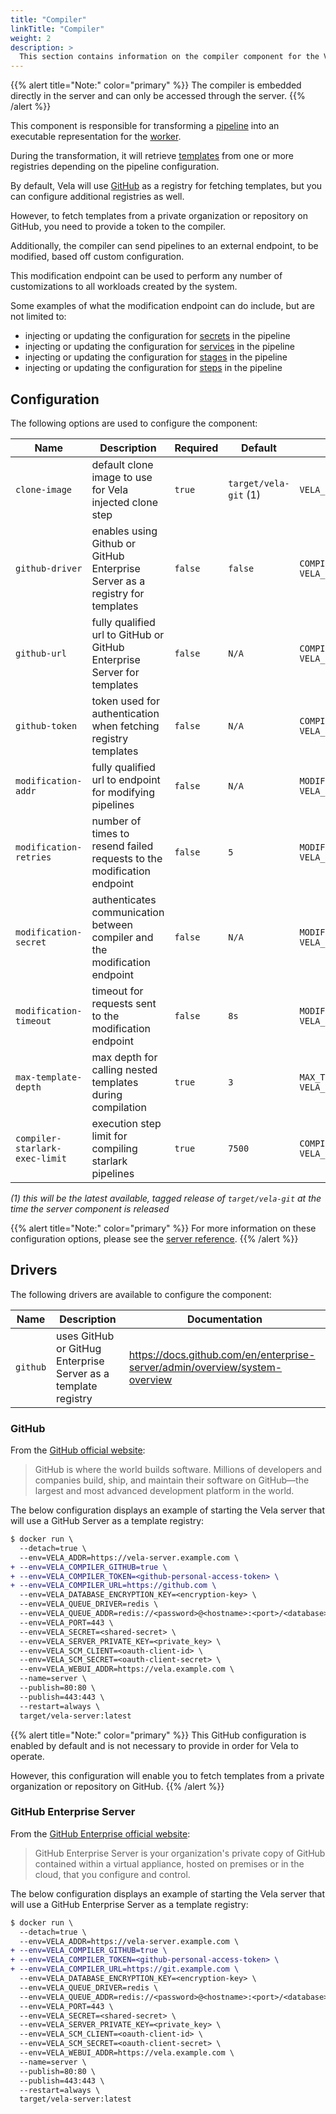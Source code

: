 ```yaml
---
title: "Compiler"
linkTitle: "Compiler"
weight: 2
description: >
  This section contains information on the compiler component for the Vela server.
---
```


{{% alert title="Note:" color="primary" %}}
The compiler is embedded directly in the server and can only be accessed through the server.
{{% /alert %}}

This component is responsible for transforming a [pipeline](/docs/tour/) into an executable representation for the [worker](/docs/installation/worker/).

During the transformation, it will retrieve [templates](/docs/tour/templates/) from one or more registries depending on the pipeline configuration.

By default, Vela will use [GitHub](https://github.com/) as a registry for fetching templates, but you can configure additional registries as well.

However, to fetch templates from a private organization or repository on GitHub, you need to provide a token to the compiler.

Additionally, the compiler can send pipelines to an external endpoint, to be modified, based off custom configuration.

This modification endpoint can be used to perform any number of customizations to all workloads created by the system.

Some examples of what the modification endpoint can do include, but are not limited to:

* injecting or updating the configuration for [secrets](/docs/tour/secrets/) in the pipeline
* injecting or updating the configuration for [services](/docs/tour/services/) in the pipeline
* injecting or updating the configuration for [stages](/docs/tour/stages/) in the pipeline
* injecting or updating the configuration for [steps](/docs/tour/steps/) in the pipeline

## Configuration

The following options are used to configure the component:

| Name                           | Description                                                                  | Required | Default               | Environment Variables                                                 |
| ------------------------------ | ---------------------------------------------------------------------------- | -------- | --------------------- | --------------------------------------------------------------------- |
| `clone-image`                  | default clone image to use for Vela injected clone step                      | `true`   | `target/vela-git` (1) | `VELA_CLONE_IMAGE`                                                    |
| `github-driver`                | enables using Github or GitHub Enterprise Server as a registry for templates | `false`  | `false`               | `COMPILER_GITHUB`<br>`VELA_COMPILER_GITHUB`                           |
| `github-url`                   | fully qualified url to GitHub or GitHub Enterprise Server for templates      | `false`  | `N/A`                 | `COMPILER_GITHUB_URL`<br>`VELA_COMPILER_GITHUB_URL`                   |
| `github-token`                 | token used for authentication when fetching registry templates               | `false`  | `N/A`                 | `COMPILER_GITHUB_TOKEN`<br>`VELA_COMPILER_GITHUB_TOKEN`               |
| `modification-addr`            | fully qualified url to endpoint for modifying pipelines                      | `false`  | `N/A`                 | `MODIFICATION_ADDR`<br>`VELA_MODIFICATION_ADDR`                       |
| `modification-retries`         | number of times to resend failed requests to the modification endpoint       | `false`  | `5`                   | `MODIFICATION_RETRIES`<br>`VELA_MODIFICATION_RETRIES`                 |
| `modification-secret`          | authenticates communication between compiler and the modification endpoint   | `false`  | `N/A`                 | `MODIFICATION_SECRET`<br>`VELA_MODIFICATION_SECRET`                   |
| `modification-timeout`         | timeout for requests sent to the modification endpoint                       | `false`  | `8s`                  | `MODIFICATION_TIMEOUT`<br>`VELA_MODIFICATION_TIMEOUT`                 |
| `max-template-depth`           | max depth for calling nested templates during compilation                    | `true`   | `3`                   | `MAX_TEMPLATE_DEPTH`<br>`VELA_MAX_TEMPLATE_DEPTH`                     |
| `compiler-starlark-exec-limit` | execution step limit for compiling starlark pipelines                        | `true`   | `7500`                | `COMPILER_STARLARK_EXEC_LIMIT`<br>`VELA_COMPILER_STARLARK_EXEC_LIMIT` |

_(1) this will be the latest available, tagged release of `target/vela-git` at the time the server component is released_

{{% alert title="Note:" color="primary" %}}
For more information on these configuration options, please see the [server reference](/docs/installation/server/reference/).
{{% /alert %}}

## Drivers

The following drivers are available to configure the component:

| Name     | Description                                                    | Documentation                                                               |
| -------- | -------------------------------------------------------------- | --------------------------------------------------------------------------- |
| `github` | uses GitHub or GitHug Enterprise Server as a template registry | https://docs.github.com/en/enterprise-server/admin/overview/system-overview |

### GitHub

From the [GitHub official website](https://github.com/about/):

> GitHub is where the world builds software. Millions of developers and companies build, ship, and maintain their software on GitHub—the largest and most advanced development platform in the world.

The below configuration displays an example of starting the Vela server that will use a GitHub Server as a template registry:

```diff
$ docker run \
  --detach=true \
  --env=VELA_ADDR=https://vela-server.example.com \
+ --env=VELA_COMPILER_GITHUB=true \
+ --env=VELA_COMPILER_TOKEN=<github-personal-access-token> \
+ --env=VELA_COMPILER_URL=https://github.com \
  --env=VELA_DATABASE_ENCRYPTION_KEY=<encryption-key> \
  --env=VELA_QUEUE_DRIVER=redis \
  --env=VELA_QUEUE_ADDR=redis://<password>@<hostname>:<port>/<database> \
  --env=VELA_PORT=443 \
  --env=VELA_SECRET=<shared-secret> \
  --env=VELA_SERVER_PRIVATE_KEY=<private_key> \
  --env=VELA_SCM_CLIENT=<oauth-client-id> \
  --env=VELA_SCM_SECRET=<oauth-client-secret> \
  --env=VELA_WEBUI_ADDR=https://vela.example.com \
  --name=server \
  --publish=80:80 \
  --publish=443:443 \
  --restart=always \
  target/vela-server:latest
```

{{% alert title="Note:" color="primary" %}}
This GitHub configuration is enabled by default and is not necessary to provide in order for Vela to operate.

However, this configuration will enable you to fetch templates from a private organization or repository on GitHub.
{{% /alert %}}

### GitHub Enterprise Server

From the [GitHub Enterprise official website](https://docs.github.com/en/enterprise-server/admin/overview/system-overview):

> GitHub Enterprise Server is your organization's private copy of GitHub contained within a virtual appliance, hosted on premises or in the cloud, that you configure and control.

The below configuration displays an example of starting the Vela server that will use a GitHub Enterprise Server as a template registry:

```diff
$ docker run \
  --detach=true \
  --env=VELA_ADDR=https://vela-server.example.com \
+ --env=VELA_COMPILER_GITHUB=true \
+ --env=VELA_COMPILER_TOKEN=<github-personal-access-token> \
+ --env=VELA_COMPILER_URL=https://git.example.com \
  --env=VELA_DATABASE_ENCRYPTION_KEY=<encryption-key> \
  --env=VELA_QUEUE_DRIVER=redis \
  --env=VELA_QUEUE_ADDR=redis://<password>@<hostname>:<port>/<database> \
  --env=VELA_PORT=443 \
  --env=VELA_SECRET=<shared-secret> \
  --env=VELA_SERVER_PRIVATE_KEY=<private_key> \
  --env=VELA_SCM_CLIENT=<oauth-client-id> \
  --env=VELA_SCM_SECRET=<oauth-client-secret> \
  --env=VELA_WEBUI_ADDR=https://vela.example.com \
  --name=server \
  --publish=80:80 \
  --publish=443:443 \
  --restart=always \
  target/vela-server:latest
```
